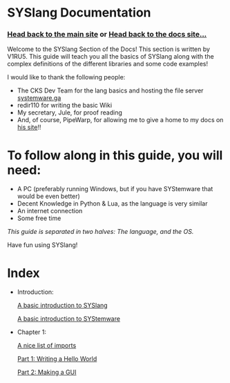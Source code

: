 # SYSlang Documentation


### [Head back to the main site](https://pipewarp.co.uk/) or [Head back to the docs site...](https://docs.pipewarp.co.uk/)



Welcome to the SYSlang Section of the Docs! This section is written by V1RU5. This guide will teach you all the basics of SYSlang along with the complex definitions of the different libraries and some code examples!


I would like to thank the following people:
- The CKS Dev Team for the lang basics and hosting the file server [systemware.ga](http://systemware.ga/)
- redir110 for writing the basic Wiki
- My secretary, Jule, for proof reading
- And, of course, PipeWarp, for allowing me to give a home to my docs on [his site](https://docs.pipewarp.co.uk/)!!


# To follow along in this guide, you will need:
* A PC (preferably running Windows, but if you have SYStemware that would be even better)
* Decent Knowledge in Python & Lua, as the language is very similar
* An internet connection
* Some free time

_This guide is separated in two halves: The language, and the OS._

Have fun using SYSlang!
# Index
* Introduction:


  [A basic introduction to SYSlang](https://docs.pipewarp.co.uk/SYSlang/intro/basic)

  [A basic introduction to SYStemware](https://docs.pipewarp.co.uk/SYSlang/intro/basic-os)

* Chapter 1:


  [A nice list of imports](https://docs.pipewarp.co.uk/SYSlang/class)

  [Part 1: Writing a Hello World](https://docs.pipewarp.co.uk/SYSlang/tutorials/helloworld)

  [Part 2: Making a GUI](https://docs.pipewarp.co.uk/SYSlang)
